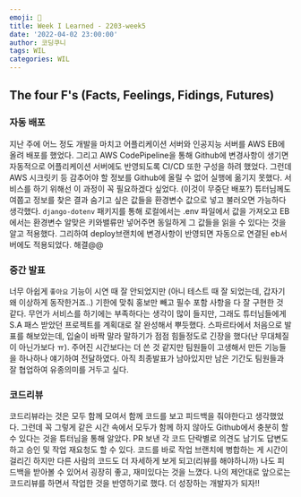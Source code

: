 ```yaml
---
emoji: 🐠
title: Week I Learned - 2203-week5
date: '2022-04-02 23:00:00'
author: 코딩쿠니
tags: WIL
categories: WIL
--- 
```


## The four F's (Facts, Feelings, Fidings, Futures)
### 자동 배포
지난 주에 어느 정도 개발을 마치고 어플리케이션 서버와 인공지능 서버를 AWS EB에 올려 배포를 했었다. 그리고 AWS CodePipeline을 통해 Github에 변경사항이 생기면 자동적으로 어플리케이션 서버에도 반영되도록 CI/CD 또한 구성을 하려 했었다. 그런데 AWS 시크릿키 등 감추어야 할 정보를 Github에 올릴 수 없어 실행에 옮기지 못했다. 서비스를 하기 위해선 이 과정이 꼭 필요하겠다 싶었다. (이것이 무중단 배포?) 튜터님께도 여쭙고 정보를 찾은 결과 숨기고 싶은 값들을 환경변수 값으로 넣고 불러오면 가능하다 생각했다. `django-dotenv` 패키지를 통해 로컬에서는 .env 파일에서 값을 가져오고 EB에서는 환경변수 알맞은 키와밸류만 넣어주면 동일하게 그 값들을 읽을 수 있다는 것을 알고 적용했다. 그리하여 deploy브랜치에 변경사항이 반영되면 자동으로 연결된 eb서버에도 적용되었다. 해결@@

### 중간 발표
너무 아쉽게 `좋아요` 기능이 시연 때 잘 안되었지만 (아니 테스트 때 잘 되었는데, 갑자기 왜 이상하게 동작한거죠..) 기한에 맞춰 홍보만 빼고 필수 포함 사항을 다 잘 구현한 것 같다. 무언가 서비스를 하기에는 부족하다는 생각이 많이 들지만, 그래도 튜터님들에게 S.A 패스 받았던 프로젝트를 계획대로 잘 완성해서 뿌듯했다. 스파르타에서 처음으로 발표를 해보았는데, 입술이 바짝 말라 말하기가 점점 힘들정도로 긴장을 했다(난 무대체질이 아닌가보다 ㅠ). 주어진 시간보다는 더 쓴 것 같지만 팀원들이 고생해서 만든 기능들을 하나하나 얘기하여 전달하였다. 아직 최종발표가 남아있지만 남은 기간도 팀원들과 잘 협업하여 유종의미를 거두고 싶다.

### 코드리뷰
코드리뷰라는 것은 모두 함께 모여서 함께 코드를 보고 피드백을 줘야한다고 생각했었다. 그런데 꼭 그렇게 같은 시간 속에서 모두가 함께 하지 않아도 Github에서 충분히 할 수 있다는 것을 튜터님을 통해 알았다. PR 보낸 각 코드 단락별로 의견도 남기도 답변도 하고 승인 및 작업 재요청도 할 수 있다. 코드를 바로 작업 브랜치에 병합하는 게 시간이 걸리긴 하지만 다른 사람의 코드도 더 자세하게 보게 되고(리뷰를 해야하니까) 나도 피드백을 받아볼 수 있어서 굉장히 좋고, 재미있다는 것을 느꼈다. 나의 제안대로 앞으로는 코드리뷰를 하면서 작업한 것을 반영하기로 했다. 더 성장하는 개발자가 되자!!

```toc
```